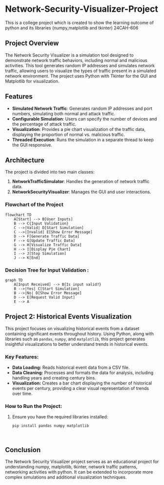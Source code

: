 # Network-Security-Visualizer-Project
This is a college project which is created to show the learning outcome of python and its libraries (numpy,matplotlib and tkinter) 24CAH-606

## Project Overview

The Network Security Visualizer is a simulation tool designed to demonstrate network traffic behaviors, including normal and malicious activities. This tool generates random IP addresses and simulates network traffic, allowing users to visualize the types of traffic present in a simulated network environment. The project uses Python with Tkinter for the GUI and Matplotlib for visualization.

## Features

- **Simulated Network Traffic**: Generates random IP addresses and port numbers, simulating both normal and attack traffic.
- **Configurable Simulation**: Users can specify the number of devices and the percentage of attack traffic.
- **Visualization**: Provides a pie chart visualization of the traffic data, displaying the proportion of normal vs. malicious traffic.
- **Threaded Execution**: Runs the simulation in a separate thread to keep the GUI responsive.

## Architecture

The project is divided into two main classes:

1. **NetworkTrafficSimulator**: Handles the generation of network traffic data.
2. **NetworkSecurityVisualizer**: Manages the GUI and user interactions.

### Flowchart of the Project

```mermaid
flowchart TD
    A[Start] --> B[User Inputs]
    B --> C{Input Validation}
    C -->|Valid| D[Start Simulation]
    C -->|Invalid| E[Show Error Message]
    D --> F[Generate Traffic Data]
    F --> G[Update Traffic Data]
    G --> H[Visualize Traffic Data]
    H --> I[Display Pie Chart]
    I --> J[Stop Simulation]
    J --> K[End]
```

### Decision Tree for Input Validation :

```mermaid
graph TD
    A[Input Received] --> B{Is input valid?}
    B -->|Yes| C[Start Simulation]
    B -->|No| D[Show Error Message]
    D --> E[Request Valid Input]
    E --> A
```

## Project 2: Historical Events Visualization

This project focuses on visualizing historical events from a dataset containing significant events throughout history. Using Python, along with libraries such as `pandas`, `numpy`, and `matplotlib`, this project generates insightful visualizations to better understand trends in historical events.

### Key Features:
- **Data Loading:** Reads historical event data from a CSV file.
- **Data Cleaning:** Processes and formats the data for analysis, including handling years and creating century bins.
- **Visualization:** Creates a bar chart displaying the number of historical events per century, providing a clear visual representation of trends over time.

### How to Run the Project:
1. Ensure you have the required libraries installed:
   ```bash
   pip install pandas numpy matplotlib




## Conclusion

The Network Security Visualizer project serves as an educational project for understanding numpy, matplotlib, tkinter, network traffic patterns, networking activities with python. It can be extended to incorporate more complex simulations and additional visualization techniques.
